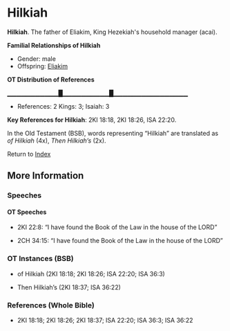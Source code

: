 # Hilkiah
**Hilkiah**. 
The father of Eliakim, King Hezekiah's household manager (acai). 




**Familial Relationships of Hilkiah**


* Gender: male
* Offspring: [Eliakim](Eliakim.3.md)


**OT Distribution of References**

▁▁▁▁▁▁▁▁▁▁▁█▁▁▁▁▁▁▁▁▁▁█▁▁▁▁▁▁▁▁▁▁▁▁▁▁▁▁
* References: 2 Kings: 3; Isaiah: 3



**Key References for Hilkiah**: 
2KI 18:18, 2KI 18:26, ISA 22:20. 


In the Old Testament (BSB), words representing “Hilkiah” are translated as 
*of Hilkiah* (4x), *Then Hilkiah’s* (2x). 




Return to [Index](00-Index.md)

## More Information

### Speeches

#### OT Speeches

* 2KI 22:8: “I have found the Book of the Law in the house of the LORD”

* 2CH 34:15: “I have found the Book of the Law in the house of the LORD”

### OT Instances (BSB)

* of Hilkiah (2KI 18:18; 2KI 18:26; ISA 22:20; ISA 36:3)

* Then Hilkiah’s (2KI 18:37; ISA 36:22)



### References (Whole Bible)

* 2KI 18:18; 2KI 18:26; 2KI 18:37; ISA 22:20; ISA 36:3; ISA 36:22



